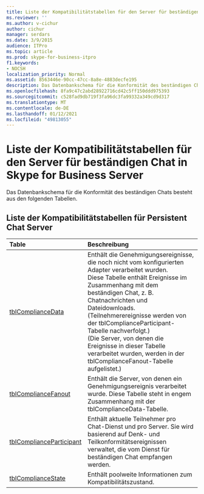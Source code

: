 ```yaml
---
title: Liste der Kompatibilitätstabellen für den Server für beständigen Chat in Skype for Business Server
ms.reviewer: ''
ms.author: v-cichur
author: cichur
manager: serdars
ms.date: 3/9/2015
audience: ITPro
ms.topic: article
ms.prod: skype-for-business-itpro
f1.keywords:
- NOCSH
localization_priority: Normal
ms.assetid: 8563446e-90cc-47cc-8a8e-4883decfe195
description: Das Datenbankschema für die Konformität des beständigen Chats besteht aus den folgenden Tabellen.
ms.openlocfilehash: 8fa9c47c2abd28922716cd42c5ff150ddd975393
ms.sourcegitcommit: c528fad9db719f3fa96dc3fa99332a349cd9d317
ms.translationtype: MT
ms.contentlocale: de-DE
ms.lasthandoff: 01/12/2021
ms.locfileid: "49813055"
---
```

# <a name="list-of-persistent-chat-server-compliance-tables-in-skype-for-business-server"></a>Liste der Kompatibilitätstabellen für den Server für beständigen Chat in Skype for Business Server
 
Das Datenbankschema für die Konformität des beständigen Chats besteht aus den folgenden Tabellen.
  
## <a name="list-of-persistent-chat-server-compliance-tables"></a>Liste der Kompatibilitätstabellen für Persistent Chat Server

|**Table**|**Beschreibung**|
|:-----|:-----|
|[tblComplianceData](tblcompliancedata.md) <br/> |Enthält die Genehmigungsereignisse, die noch nicht vom konfigurierten Adapter verarbeitet wurden.  <br/> Diese Tabelle enthält Ereignisse im Zusammenhang mit dem beständigen Chat, z. B. Chatnachrichten und Dateidownloads. (Teilnehmerereignisse werden von der tblComplianceParticipant-Tabelle nachverfolgt.)  <br/> (Die Server, von denen die Ereignisse in dieser Tabelle verarbeitet wurden, werden in der tblComplianceFanout-Tabelle aufgelistet.)  <br/> |
|[tblComplianceFanout](tblcompliancefanout.md) <br/> |Enthält die Server, von denen ein Genehmigungsereignis verarbeitet wurde. Diese Tabelle steht in engem Zusammenhang mit der tblComplianceData-Tabelle.  <br/> |
|[tblComplianceParticipant](tblcomplianceparticipant.md) <br/> |Enthält aktuelle Teilnehmer pro Chat-Dienst und pro Server. Sie wird basierend auf Denk- und Teilkonformitätsereignissen verwaltet, die vom Dienst für beständigen Chat empfangen werden.  <br/> |
|[tblComplianceState](tblcompliancestate.md) <br/> |Enthält poolweite Informationen zum Kompatibilitätszustand.  <br/> |
   

